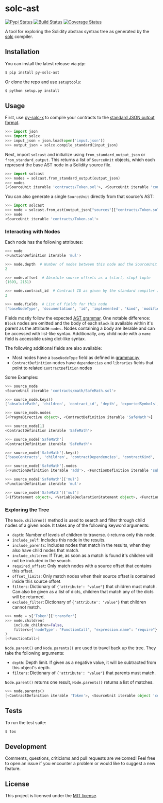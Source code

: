 # solc-ast

[![Pypi Status](https://img.shields.io/pypi/v/py-solc-ast.svg)](https://pypi.org/project/py-solc-ast/) [![Build Status](https://img.shields.io/github/workflow/status/iamdefinitelyahuman/py-solc-ast/main%20workflow/master)](https://github.com/iamdefinitelyahuman/py-solc-ast/actions) [![Coverage Status](https://img.shields.io/codecov/c/github/iamdefinitelyahuman/py-solc-ast)](https://codecov.io/gh/iamdefinitelyahuman/py-solc-ast)

A tool for exploring the Solidity abstrax syntrax tree as generated by the [solc](https://github.com/ethereum/solidity) compiler.

## Installation

You can install the latest release via `pip`:

```bash
$ pip install py-solc-ast
```

Or clone the repo and use `setuptools`:

```bash
$ python setup.py install
```

## Usage

First, use [py-solc-x](https://github.com/iamdefinitelyahuman/py-solc-x) to compile your contracts to the [standard JSON output format](https://solidity.readthedocs.io/en/latest/using-the-compiler.html#output-description).

```python
>>> import json
>>> import solcx
>>> input_json = json.load(open('input.json'))
>>> output_json = solcx.compile_standard(input_json)
```

Next, import `solcast` and initialize using `from_standard_output_json` or `from_standard_output`. This returns a list of `SourceUnit` objects, which each represent the base AST node in a Solidity source file.

```python
>>> import solcast
>>> nodes = solcast.from_standard_output(output_json)
>>> nodes
[<SourceUnit iterable 'contracts/Token.sol'>, <SourceUnit iterable 'contracts/SafeMath.sol'>]
```

You can also generate a single `SourceUnit` directly from that source's AST:

```python
>>> import solcast
>>> node = solcast.from_ast(output_json["sources"]["contracts/Token.sol"]["ast"])
>>> node
<SourceUnit iterable 'contracts/Token.sol'>
```

### Interacting with Nodes

Each node has the following attributes:

```python
>>> node
<FunctionDefinition iterable 'mul'>

>>> node.depth  # Number of nodes between this node and the SourceUnit
2

>>> node.offset  # Absolute source offsets as a (start, stop) tuple
(1693, 2151)

>>> node.contract_id  # Contract ID as given by the standard compiler JSON
2

>>> node.fields  # List of fields for this node
['baseNodeType', 'documentation', 'id', 'implemented', 'kind', 'modifiers', 'name', 'nodeType', 'nodes', 'parameters', 'returnParameters', 'scope', 'src', 'stateMutability', 'superFunction', 'visibility']

```

Fields mostly follow the expected [AST grammar](https://solidity.readthedocs.io/en/latest/miscellaneous.html#language-grammar). One notable difference: `Block` nodes are omitted and the body of each `Block` is available within it's parent as the attribute `nodes`. Nodes containing a body are iterable and can be accessed with list-like syntax. Additionally, any child node with a `name` field is accessible using dict-like syntax.

The following additional fields are also available:

* Most nodes have a `baseNodeType` field as defined in [grammar.py](solcast/grammar.py)
* `ContractDefinition` nodes have `dependencies` and `libraries` fields that point to related `ContractDefition` nodes

Some Examples:

```python
>>> source_node
<SourceUnit iterable 'contracts/math/SafeMath.sol'>

>>> source_node.keys()
['absolutePath', 'children', 'contract_id', 'depth', 'exportedSymbols', 'id', 'is_child_of', 'is_parent_of', 'keys', 'nodeType', 'nodes', 'offset', 'parent', 'parents', 'src']

>>> source_node.nodes
[<PragmaDirective object>, <ContractDefinition iterable 'SafeMath'>]

>>> source_node[1]
<ContractDefinition iterable 'SafeMath'>

>>> source_node['SafeMath']
<ContractDefinition iterable 'SafeMath'>

>>> source_node['SafeMath'].keys()
['baseContracts', 'children', 'contractDependencies', 'contractKind', 'contract_id', 'dependencies', 'depth', 'documentation', 'fullyImplemented', 'id', 'is_child_of', 'is_parent_of', 'keys', 'libraries', 'linearizedBaseContracts', 'name', 'nodeType', 'nodes', 'offset', 'parent', 'parents', 'scope', 'src']

>>> source_node['SafeMath'].nodes
[<FunctionDefinition iterable 'add'>, <FunctionDefinition iterable 'sub'>, <FunctionDefinition iterable 'mul'>, <FunctionDefinition iterable 'div'>, <FunctionDefinition iterable 'mod'>]

>>> source_node['SafeMath']['mul']
<FunctionDefinition iterable 'mul'>

>>> source_node['SafeMath']['mul']
[<IfStatement object>, <VariableDeclarationStatement object>, <FunctionCall object>, <Return object>]
```

### Exploring the Tree

The `Node.children()` method is used to search and filter through child nodes of a given node. It takes any of the following keyword arguments:

* `depth`: Number of levels of children to traverse. `0` returns only this node.
* `include_self`: Includes this node in the results.
* `include_parents`: Includes nodes that match in the results, when they also have child nodes that match.
* `include_children`: If True, as soon as a match is found it's children will not be included in the search.
* `required_offset`: Only match nodes with a source offset that contains this offset.
* `offset_limits`: Only match nodes when their source offset is contained inside this source offset.
* `filters`: Dictionary of `{'attribute': "value"}` that children must match. Can also be given as a list of dicts, children that match any of the dicts will be returned.
* `exclude_filter`: Dictionary of `{'attribute': "value"}` that children cannot match.

```python
>>> node = s['Token']['transfer']
>>> node.children(
    include_children=False,
    filters={'nodeType': "FunctionCall", "expression.name": "require"}
)
[<FunctionCall>]
```

`Node.parent()` and `Node.parents()` are used to travel back up the tree. They take the following arguments:

* `depth`: Depth limit. If given as a negative value, it will be subtracted from this object's depth.
* `filters`: Dictionary of `{'attribute': "value"}` that parents must match.

`Node.parent()` returns one result, `Node.parents()` returns a list of matches.

```python
>>> node.parents()
[<ContractDefinition iterable 'Token'>, <SourceUnit iterable object 'contracts/Token.sol'>]
```

## Tests

To run the test suite:

```bash
$ tox
```

## Development

Comments, questions, criticisms and pull requests are welcomed! Feel free to open an issue if you encounter a problem or would like to suggest a new feature.

## License

This project is licensed under the [MIT license](LICENSE).
